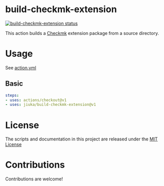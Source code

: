 # build-checkmk-extension

<p align="left">
  <a href="https://github.com/jiuka/build-checkmk-extension/actions"><img alt="build-checkmk-extension status" src="https://github.com/jiuka/build-checkmk-extension/workflows/units-test/badge.svg"></a>
</p>

This action builds a [Checkmk](https://checkmk.de) extension package from a source directory.

# Usage

See [action.yml](action.yml)

## Basic
```yaml
steps:
- uses: actions/checkout@v1
- uses: jiuka/build-checkmk-extension@v1
```

# License

The scripts and documentation in this project are released under the [MIT License](LICENSE)

# Contributions

Contributions are welcome!
